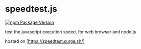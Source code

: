 # speedtest.js
[![npm Package Version](https://img.shields.io/npm/v/@beenotung/speedtest.js.svg?maxAge=2592000)](https://www.npmjs.com/package/@beenotung/speedtest.js)

test the javascript execution speed, for web browser and node.js

hosted on [https://speedtest.surge.sh/]
